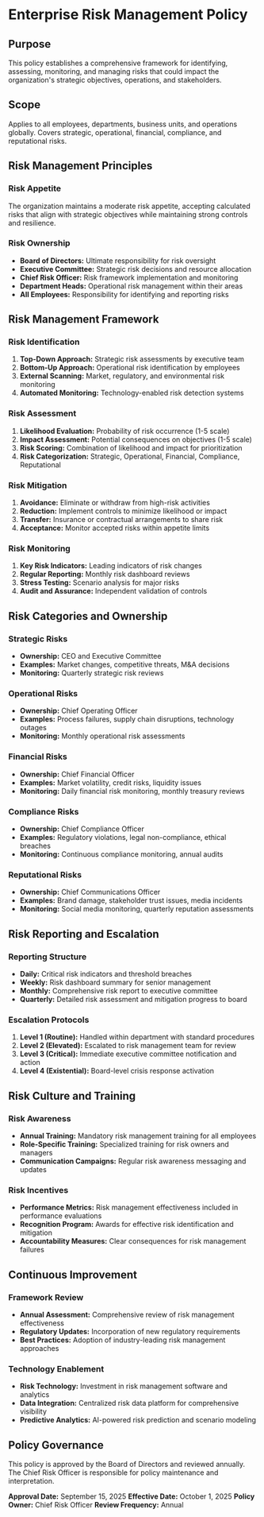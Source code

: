 # Enterprise Risk Management Policy

## Purpose
This policy establishes a comprehensive framework for identifying, assessing, monitoring, and managing risks that could impact the organization's strategic objectives, operations, and stakeholders.

## Scope
Applies to all employees, departments, business units, and operations globally. Covers strategic, operational, financial, compliance, and reputational risks.

## Risk Management Principles

### Risk Appetite
The organization maintains a moderate risk appetite, accepting calculated risks that align with strategic objectives while maintaining strong controls and resilience.

### Risk Ownership
- **Board of Directors:** Ultimate responsibility for risk oversight
- **Executive Committee:** Strategic risk decisions and resource allocation
- **Chief Risk Officer:** Risk framework implementation and monitoring
- **Department Heads:** Operational risk management within their areas
- **All Employees:** Responsibility for identifying and reporting risks

## Risk Management Framework

### Risk Identification
1. **Top-Down Approach:** Strategic risk assessments by executive team
2. **Bottom-Up Approach:** Operational risk identification by employees
3. **External Scanning:** Market, regulatory, and environmental risk monitoring
4. **Automated Monitoring:** Technology-enabled risk detection systems

### Risk Assessment
1. **Likelihood Evaluation:** Probability of risk occurrence (1-5 scale)
2. **Impact Assessment:** Potential consequences on objectives (1-5 scale)
3. **Risk Scoring:** Combination of likelihood and impact for prioritization
4. **Risk Categorization:** Strategic, Operational, Financial, Compliance, Reputational

### Risk Mitigation
1. **Avoidance:** Eliminate or withdraw from high-risk activities
2. **Reduction:** Implement controls to minimize likelihood or impact
3. **Transfer:** Insurance or contractual arrangements to share risk
4. **Acceptance:** Monitor accepted risks within appetite limits

### Risk Monitoring
1. **Key Risk Indicators:** Leading indicators of risk changes
2. **Regular Reporting:** Monthly risk dashboard reviews
3. **Stress Testing:** Scenario analysis for major risks
4. **Audit and Assurance:** Independent validation of controls

## Risk Categories and Ownership

### Strategic Risks
- **Ownership:** CEO and Executive Committee
- **Examples:** Market changes, competitive threats, M&A decisions
- **Monitoring:** Quarterly strategic risk reviews

### Operational Risks
- **Ownership:** Chief Operating Officer
- **Examples:** Process failures, supply chain disruptions, technology outages
- **Monitoring:** Monthly operational risk assessments

### Financial Risks
- **Ownership:** Chief Financial Officer
- **Examples:** Market volatility, credit risks, liquidity issues
- **Monitoring:** Daily financial risk monitoring, monthly treasury reviews

### Compliance Risks
- **Ownership:** Chief Compliance Officer
- **Examples:** Regulatory violations, legal non-compliance, ethical breaches
- **Monitoring:** Continuous compliance monitoring, annual audits

### Reputational Risks
- **Ownership:** Chief Communications Officer
- **Examples:** Brand damage, stakeholder trust issues, media incidents
- **Monitoring:** Social media monitoring, quarterly reputation assessments

## Risk Reporting and Escalation

### Reporting Structure
- **Daily:** Critical risk indicators and threshold breaches
- **Weekly:** Risk dashboard summary for senior management
- **Monthly:** Comprehensive risk report to executive committee
- **Quarterly:** Detailed risk assessment and mitigation progress to board

### Escalation Protocols
1. **Level 1 (Routine):** Handled within department with standard procedures
2. **Level 2 (Elevated):** Escalated to risk management team for review
3. **Level 3 (Critical):** Immediate executive committee notification and action
4. **Level 4 (Existential):** Board-level crisis response activation

## Risk Culture and Training

### Risk Awareness
- **Annual Training:** Mandatory risk management training for all employees
- **Role-Specific Training:** Specialized training for risk owners and managers
- **Communication Campaigns:** Regular risk awareness messaging and updates

### Risk Incentives
- **Performance Metrics:** Risk management effectiveness included in performance evaluations
- **Recognition Program:** Awards for effective risk identification and mitigation
- **Accountability Measures:** Clear consequences for risk management failures

## Continuous Improvement

### Framework Review
- **Annual Assessment:** Comprehensive review of risk management effectiveness
- **Regulatory Updates:** Incorporation of new regulatory requirements
- **Best Practices:** Adoption of industry-leading risk management approaches

### Technology Enablement
- **Risk Technology:** Investment in risk management software and analytics
- **Data Integration:** Centralized risk data platform for comprehensive visibility
- **Predictive Analytics:** AI-powered risk prediction and scenario modeling

## Policy Governance
This policy is approved by the Board of Directors and reviewed annually. The Chief Risk Officer is responsible for policy maintenance and interpretation.

**Approval Date:** September 15, 2025
**Effective Date:** October 1, 2025
**Policy Owner:** Chief Risk Officer
**Review Frequency:** Annual